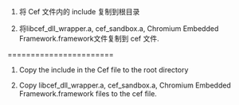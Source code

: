 1. 将 Cef 文件内的 include 复制到根目录

2. 将libcef_dll_wrapper.a, cef_sandbox.a, Chromium Embedded Framework.framework文件复制到 cef 文件.



=======================

1. Copy the include in the Cef file to the root directory

2. Copy libcef_dll_wrapper.a, cef_sandbox.a, Chromium Embedded Framework.framework files to the cef file.